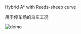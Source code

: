 Hybrid A* with Reeds-sheep curve
 

用于停车场的泊车工况



![demo](https://gitee.com/lucianzhong/hybrid-a_star_with_-reeds_-sheep/raw/master/figure_1-1.png)